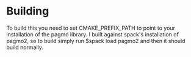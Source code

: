 # Building
To build this you need to set CMAKE_PREFIX_PATH to point to your installation of the pagmo library. I built against spack's installation of pagmo2, so to build simply run $spack load pagmo2 and then it should build normally.
